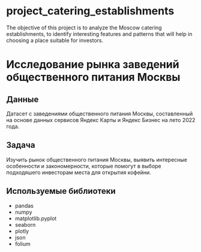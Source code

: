 # project_catering_establishments
The objective of this project is to analyze the Moscow catering establishments, to identify interesting features and patterns that will help in choosing a place suitable for investors.

# Исследование рынка заведений общественного питания Москвы

## Данные

Датасет с заведениями общественного питания Москвы, составленный на основе данных сервисов Яндекс Карты и Яндекс Бизнес на лето 2022 года.

## Задача

Изучить рынок общественного питания Москвы, выявить интересные особенности и закономерности, которые помогут в выборе подходяшего инвесторам места для открытия кофейни. 

## Используемые библиотеки
- pandas 
- numpy
- matplotlib.pyplot
- seaborn
- plotly 
- json
- folium 
